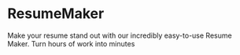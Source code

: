 # ResumeMaker
Make your resume stand out with our incredibly easy-to-use Resume Maker. Turn hours of work into minutes
